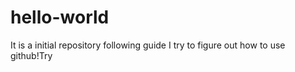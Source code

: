# hello-world
It is a initial repository following guide
I try to figure out how to use github!Try 
